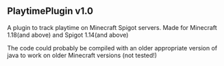 ## PlaytimePlugin v1.0

A plugin to track playtime on Minecraft Spigot servers. Made for Minecraft 1.18(and above) and Spigot 1.14(and above)

The code could probably be compiled with an older appropriate version of java to work on older Minecraft versions (not tested!)

